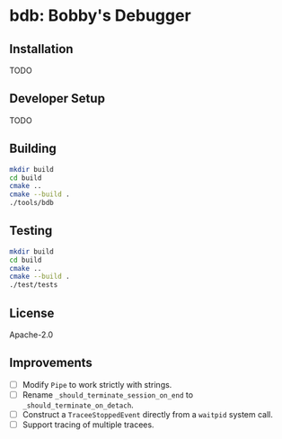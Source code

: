 # bdb: Bobby's Debugger

## Installation

TODO

## Developer Setup

TODO

## Building

```bash
mkdir build
cd build
cmake ..
cmake --build .
./tools/bdb
```

## Testing

```bash
mkdir build
cd build
cmake ..
cmake --build .
./test/tests
```

## License

Apache-2.0

## Improvements

-[ ] Modify `Pipe` to work strictly with strings.
-[ ] Rename `_should_terminate_session_on_end` to `_should_terminate_on_detach`.
-[ ] Construct a `TraceeStoppedEvent` directly from a `waitpid` system call.
-[ ] Support tracing of multiple tracees.

